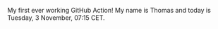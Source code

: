 My first ever working GitHub Action!
My name is Thomas and today is Tuesday, 3 November, 07:15 CET. 
